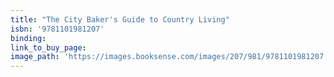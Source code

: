 ```yaml
---
title: "The City Baker's Guide to Country Living"
isbn: '9781101981207'
binding:
link_to_buy_page:
image_path: 'https://images.booksense.com/images/207/981/9781101981207.jpg'
---
```



